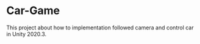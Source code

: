 # Car-Game

This project about how to implementation followed camera and control car in Unity 2020.3.
